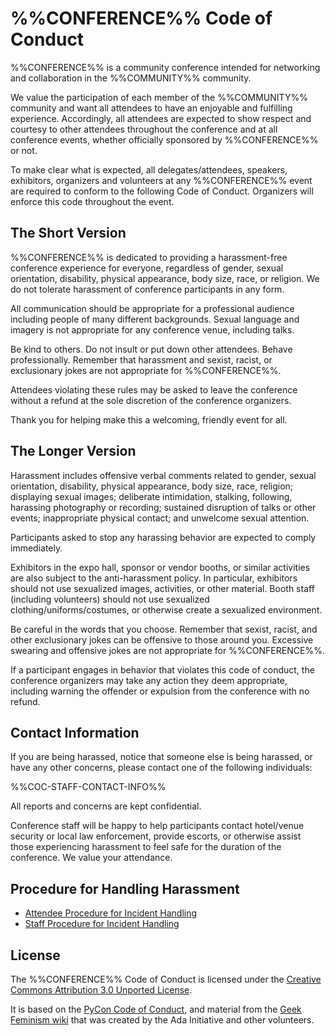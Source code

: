 %%CONFERENCE%% Code of Conduct
======================

%%CONFERENCE%% is a community conference intended for networking and
collaboration in the %%COMMUNITY%% community.

We value the participation of each member of the %%COMMUNITY%% community and
want all attendees to have an enjoyable and fulfilling experience. Accordingly,
all attendees are expected to show respect and courtesy to other attendees
throughout the conference and at all conference events, whether officially
sponsored by %%CONFERENCE%% or not.

To make clear what is expected, all delegates/attendees, speakers, exhibitors,
organizers and volunteers at any %%CONFERENCE%% event are required to conform to
the following Code of Conduct. Organizers will enforce this code throughout the
event.

The Short Version
-----------------

%%CONFERENCE%% is dedicated to providing a harassment-free conference experience
for everyone, regardless of gender, sexual orientation, disability, physical
appearance, body size, race, or religion. We do not tolerate harassment of
conference participants in any form.

All communication should be appropriate for a professional audience including
people of many different backgrounds. Sexual language and imagery is not
appropriate for any conference venue, including talks.

Be kind to others. Do not insult or put down other attendees. Behave
professionally. Remember that harassment and sexist, racist, or exclusionary
jokes are not appropriate for %%CONFERENCE%%.

Attendees violating these rules may be asked to leave the conference without a
refund at the sole discretion of the conference organizers.

Thank you for helping make this a welcoming, friendly event for all.

The Longer Version
------------------

Harassment includes offensive verbal comments related to gender, sexual
orientation, disability, physical appearance, body size, race, religion; displaying
sexual images; deliberate intimidation, stalking, following,
harassing photography or recording; sustained disruption of talks or other
events; inappropriate physical contact; and unwelcome sexual attention.

Participants asked to stop any harassing behavior are expected to comply
immediately.

Exhibitors in the expo hall, sponsor or vendor booths, or similar activities
are also subject to the anti-harassment policy. In particular, exhibitors
should not use sexualized images, activities, or other material. Booth staff
(including volunteers) should not use sexualized clothing/uniforms/costumes, or
otherwise create a sexualized environment.

Be careful in the words that you choose. Remember that sexist, racist, and
other exclusionary jokes can be offensive to those around you. Excessive
swearing and offensive jokes are not appropriate for %%CONFERENCE%%.

If a participant engages in behavior that violates this code of conduct, the
conference organizers may take any action they deem appropriate, including
warning the offender or expulsion from the conference with no refund.

Contact Information
-------------------

If you are being harassed, notice that someone else is being harassed, or have
any other concerns, please contact one of the following individuals: 

%%COC-STAFF-CONTACT-INFO%%

All reports and concerns are kept confidential. 
 
Conference staff will be happy to help participants contact hotel/venue
security or local law enforcement, provide escorts, or otherwise assist those
experiencing harassment to feel safe for the duration of the conference. We
value your attendance.

Procedure for Handling Harassment
---------------------------------

- [Attendee Procedure for Incident Handling](%%REPO%%/attendee_procedure_for_incident_handling.md)
- [Staff Procedure for Incident Handling](%%REPO%%/staff_procedure_for_incident_handling.md)

License
-------

The %%CONFERENCE%% Code of Conduct is licensed under the [Creative Commons Attribution 3.0 Unported License](https://creativecommons.org/licenses/by/3.0).

It is based on the [PyCon Code of Conduct](https://github.com/python/pycon-code-of-conduct),
and material from the [Geek Feminism wiki](https://geekfeminism.wikia.com/wiki/Conference_anti-harassment)
that was created by the Ada Initiative and other volunteers.

